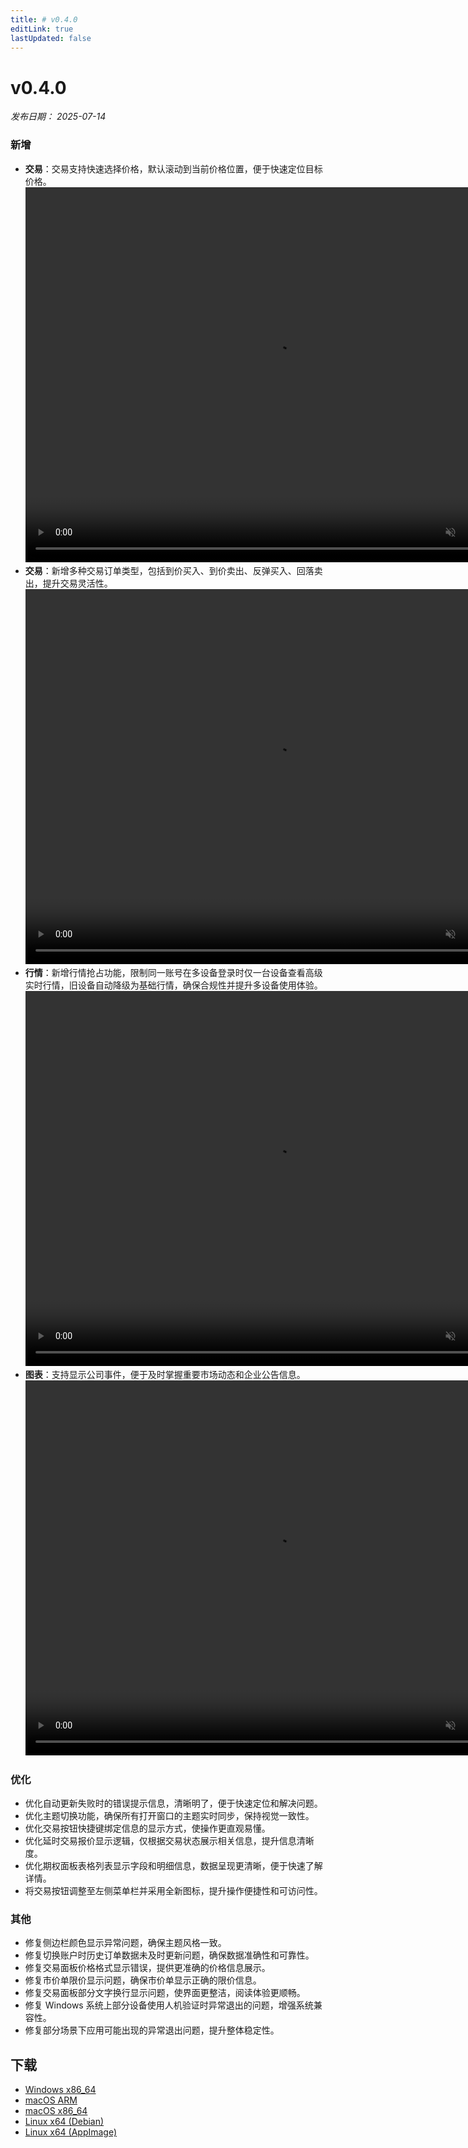 ```yaml
---
title: # v0.4.0
editLink: true
lastUpdated: false
---
```


# v0.4.0

_发布日期： 2025-07-14_

### 新增

- **交易**：交易支持快速选择价格，默认滚动到当前价格位置，便于快速定位目标价格。
  <video src="https://assets.lbctrl.com/uploads/cf3c6511-edf7-4a80-8700-f5568dc8a3da/fast-price.mp4" width="800" height="600" type="video/mp4" autoplay muted loop></video>
- **交易**：新增多种交易订单类型，包括到价买入、到价卖出、反弹买入、回落卖出，提升交易灵活性。
  <video src="https://assets.lbctrl.com/uploads/4ce7fd3c-59c0-4e66-b93f-115c556c1f76/condition-order.mp4" width="800" height="600" type="video/mp4" autoplay muted loop></video>
- **行情**：新增行情抢占功能，限制同一账号在多设备登录时仅一台设备查看高级实时行情，旧设备自动降级为基础行情，确保合规性并提升多设备使用体验。
  <video src="https://assets.lbctrl.com/uploads/097689a8-af6c-4cbe-90b2-cd93eb336cd1/switch-quote-level.mp4" width="800" height="600" type="video/mp4" autoplay muted loop></video>
- **图表**：支持显示公司事件，便于及时掌握重要市场动态和企业公告信息。
  <video src="https://assets.lbctrl.com/uploads/08420d55-52d9-4bf9-a4f8-3c8352feb733/18028dc5eac56c0ff65fb2d0e2ae9914.mp4" width="800" height="600" type="video/mp4" autoplay muted loop></video>

### 优化

- 优化自动更新失败时的错误提示信息，清晰明了，便于快速定位和解决问题。
- 优化主题切换功能，确保所有打开窗口的主题实时同步，保持视觉一致性。
- 优化交易按钮快捷键绑定信息的显示方式，使操作更直观易懂。
- 优化延时交易报价显示逻辑，仅根据交易状态展示相关信息，提升信息清晰度。
- 优化期权面板表格列表显示字段和明细信息，数据呈现更清晰，便于快速了解详情。
- 将交易按钮调整至左侧菜单栏并采用全新图标，提升操作便捷性和可访问性。

### 其他

- 修复侧边栏颜色显示异常问题，确保主题风格一致。
- 修复切换账户时历史订单数据未及时更新问题，确保数据准确性和可靠性。
- 修复交易面板价格格式显示错误，提供更准确的价格信息展示。
- 修复市价单限价显示问题，确保市价单显示正确的限价信息。
- 修复交易面板部分文字换行显示问题，使界面更整洁，阅读体验更顺畅。
- 修复 Windows 系统上部分设备使用人机验证时异常退出的问题，增强系统兼容性。
- 修复部分场景下应用可能出现的异常退出问题，提升整体稳定性。

## 下载

- [Windows x86_64](https://assets.lbkrs.com/github/release/longbridge-desktop/stable/longbridge-v0.4.0-windows-x86_64.exe)
- [macOS ARM](https://assets.lbkrs.com/github/release/longbridge-desktop/stable/longbridge-v0.4.0-macos-aarch64.dmg)
- [macOS x86_64](https://assets.lbkrs.com/github/release/longbridge-desktop/stable/longbridge-v0.4.0-macos-x86_64.dmg)
- [Linux x64 (Debian)](https://assets.lbkrs.com/github/release/longbridge-desktop/stable/longbridge-v0.4.0-linux-x86_64.deb)
- [Linux x64 (AppImage)](https://assets.lbkrs.com/github/release/longbridge-desktop/stable/longbridge-v0.4.0-linux-x86_64.AppImage)
